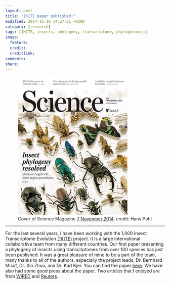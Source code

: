 ```yaml
---
layout: post
title: "1KITE paper published!"
modified: 2014-11-10 14:27:21 +0200
category: [research]
tags: [1KITE, insects, phylogeny, transcriptome, phylogenomics]
image: 
  feature: 
  credit: 
  creditlink:
comments: 
share: 
---
```


<figure>
    <a href="/images/science_cover.jpg"><img src="/images/science_cover.jpg"></a>
    <figcaption>Cover of Science Magazine <a href="http://www.sciencemag.org/content/346/6210.cover-expansion">7 November 2014</a>, credit: Hans Pohl</figcaption>
</figure>

-----

For the last several years, I have been working with the 1,000 Insect Transcriptome Evolution [(1KITE)](http://1kite.org) project. It is a large international collaborative team from many different countries. Our first paper presenting a phylogeny of insects using transcriptomes from over 100 species has just been published. It was a great pleasure of mine to be a part of the team, many thanks to all of the authors, especially the project leads, Dr. Bernhard Misof, Dr. Xin Zhou, and Dr. Karl Kjer. You can find the paper [here](http://www.sciencemag.org/content/346/6210/763). We have also had some good press about the paper. Two articles that I enjoyed are from [WIRED](http://www.wired.com/2014/11/when-did-insects-evolve/) and [Reuters](http://www.reuters.com/article/2014/11/06/us-science-insects-idUSKBN0IQ2DS20141106).